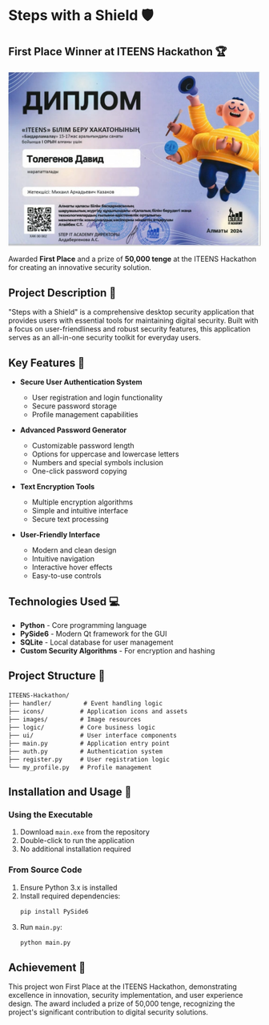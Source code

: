 # Steps with a Shield 🛡️
## First Place Winner at ITEENS Hackathon 🏆

![First Place Diploma](Untitled.jpg)

Awarded **First Place** and a prize of **50,000 tenge** at the ITEENS Hackathon for creating an innovative security solution.

## Project Description 📝

"Steps with a Shield" is a comprehensive desktop security application that provides users with essential tools for maintaining digital security. Built with a focus on user-friendliness and robust security features, this application serves as an all-in-one security toolkit for everyday users.

## Key Features 🔑

- **Secure User Authentication System**
  - User registration and login functionality
  - Secure password storage
  - Profile management capabilities

- **Advanced Password Generator**
  - Customizable password length
  - Options for uppercase and lowercase letters
  - Numbers and special symbols inclusion
  - One-click password copying

- **Text Encryption Tools**
  - Multiple encryption algorithms
  - Simple and intuitive interface
  - Secure text processing

- **User-Friendly Interface**
  - Modern and clean design
  - Intuitive navigation
  - Interactive hover effects
  - Easy-to-use controls

## Technologies Used 💻

- **Python** - Core programming language
- **PySide6** - Modern Qt framework for the GUI
- **SQLite** - Local database for user management
- **Custom Security Algorithms** - For encryption and hashing

## Project Structure 📂

```
ITEENS-Hackathon/
├── handler/         # Event handling logic
├── icons/          # Application icons and assets
├── images/         # Image resources
├── logic/          # Core business logic
├── ui/             # User interface components
├── main.py         # Application entry point
├── auth.py         # Authentication system
├── register.py     # User registration logic
└── my_profile.py   # Profile management
```

## Installation and Usage 🚀

### Using the Executable
1. Download `main.exe` from the repository
2. Double-click to run the application
3. No additional installation required

### From Source Code
1. Ensure Python 3.x is installed
2. Install required dependencies:
   ```bash
   pip install PySide6
   ```
3. Run `main.py`:
   ```bash
   python main.py
   ```

## Achievement 🎉

This project won First Place at the ITEENS Hackathon, demonstrating excellence in innovation, security implementation, and user experience design. The award included a prize of 50,000 tenge, recognizing the project's significant contribution to digital security solutions.
